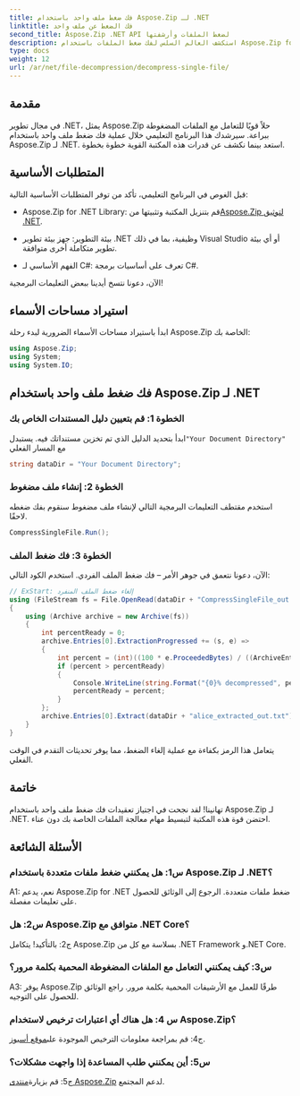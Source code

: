 ```yaml
---
title: فك ضغط ملف واحد باستخدام Aspose.Zip لـ .NET
linktitle: فك الضغط عن ملف واحد
second_title: Aspose.Zip .NET API لضغط الملفات وأرشفتها
description: استكشف العالم السلس لفك ضغط الملفات باستخدام Aspose.Zip for .NET. تعامل بسهولة مع الملفات المضغوطة في مشاريع C# الخاصة بك.
type: docs
weight: 12
url: /ar/net/file-decompression/decompress-single-file/
---
```

## مقدمة

في مجال تطوير .NET، يمثل Aspose.Zip حلاً قويًا للتعامل مع الملفات المضغوطة ببراعة. سيرشدك هذا البرنامج التعليمي خلال عملية فك ضغط ملف واحد باستخدام Aspose.Zip لـ .NET. استعد بينما نكشف عن قدرات هذه المكتبة القوية خطوة بخطوة.

## المتطلبات الأساسية

قبل الغوص في البرنامج التعليمي، تأكد من توفر المتطلبات الأساسية التالية:

-  Aspose.Zip for .NET Library: قم بتنزيل المكتبة وتثبيتها من[Aspose.Zip لتوثيق .NET](https://reference.aspose.com/zip/net/).

- بيئة التطوير: جهز بيئة تطوير .NET وظيفية، بما في ذلك Visual Studio أو أي بيئة تطوير متكاملة أخرى متوافقة.

- الفهم الأساسي لـ C#: تعرف على أساسيات برمجة C#.

الآن، دعونا نتسخ أيدينا ببعض التعليمات البرمجية!

## استيراد مساحات الأسماء

ابدأ باستيراد مساحات الأسماء الضرورية لبدء رحلة Aspose.Zip الخاصة بك:

```csharp
using Aspose.Zip;
using System;
using System.IO;
```

## فك ضغط ملف واحد باستخدام Aspose.Zip لـ .NET

### الخطوة 1: قم بتعيين دليل المستندات الخاص بك

 ابدأ بتحديد الدليل الذي تم تخزين مستنداتك فيه. يستبدل`"Your Document Directory"` مع المسار الفعلي

```csharp
string dataDir = "Your Document Directory";
```

### الخطوة 2: إنشاء ملف مضغوط

استخدم مقتطف التعليمات البرمجية التالي لإنشاء ملف مضغوط سنقوم بفك ضغطه لاحقًا.

```csharp
CompressSingleFile.Run();
```

### الخطوة 3: فك ضغط الملف

الآن، دعونا نتعمق في جوهر الأمر – فك ضغط الملف الفردي. استخدم الكود التالي:

```csharp
// ExStart: إلغاء ضغط الملف المنفرد
using (FileStream fs = File.OpenRead(dataDir + "CompressSingleFile_out.zip"))
{
    using (Archive archive = new Archive(fs))
    {
        int percentReady = 0;
        archive.Entries[0].ExtractionProgressed += (s, e) =>
        {
            int percent = (int)((100 * e.ProceededBytes) / ((ArchiveEntry)s).UncompressedSize);
            if (percent > percentReady)
            {
                Console.WriteLine(string.Format("{0}% decompressed", percent));
                percentReady = percent;
            }
        };
        archive.Entries[0].Extract(dataDir + "alice_extracted_out.txt");
    }
}
```

يتعامل هذا الرمز بكفاءة مع عملية إلغاء الضغط، مما يوفر تحديثات التقدم في الوقت الفعلي.

## خاتمة

تهانينا! لقد نجحت في اجتياز تعقيدات فك ضغط ملف واحد باستخدام Aspose.Zip لـ .NET. احتضن قوة هذه المكتبة لتبسيط مهام معالجة الملفات الخاصة بك دون عناء.

## الأسئلة الشائعة

### س1: هل يمكنني ضغط ملفات متعددة باستخدام Aspose.Zip لـ .NET؟

A1: نعم، يدعم Aspose.Zip for .NET ضغط ملفات متعددة. الرجوع إلى الوثائق للحصول على تعليمات مفصلة.

### س2: هل Aspose.Zip متوافق مع .NET Core؟

ج2: بالتأكيد! يتكامل Aspose.Zip بسلاسة مع كل من .NET Framework و.NET Core.

### س3: كيف يمكنني التعامل مع الملفات المضغوطة المحمية بكلمة مرور؟

A3: يوفر Aspose.Zip طرقًا للعمل مع الأرشيفات المحمية بكلمة مرور. راجع الوثائق للحصول على التوجيه.

### س 4: هل هناك أي اعتبارات ترخيص لاستخدام Aspose.Zip؟

 ج4: قم بمراجعة معلومات الترخيص الموجودة على[موقع أسبوز](https://purchase.aspose.com/buy).

### س5: أين يمكنني طلب المساعدة إذا واجهت مشكلات؟

 ج5: قم بزيارة[منتدى Aspose.Zip](https://forum.aspose.com/c/zip/37) لدعم المجتمع.